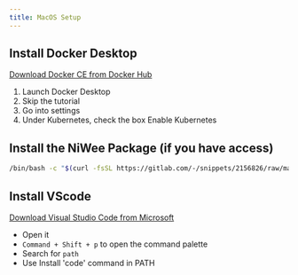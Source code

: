 ```yaml
---
title: MacOS Setup
---
```


## Install Docker Desktop

[Download Docker CE from Docker Hub](https://docs.byniwee.cloud/docs/getting-started/setup-workstation/macos#install-docker-desktop)

1. Launch Docker Desktop
2. Skip the tutorial
3. Go into settings
4. Under Kubernetes, check the box Enable Kubernetes

## Install the NiWee Package (if you have access)[​](https://docs.byniwee.cloud/docs/getting-started/setup-workstation/macos#install-the-niwee-package-if-you-have-access)

```bash
/bin/bash -c "$(curl -fsSL https://gitlab.com/-/snippets/2156826/raw/main/install.sh)"
```

## Install VScode

[Download Visual Studio Code from Microsoft](https://code.visualstudio.com/download)

- Open it
- `Command + Shift + p` to open the command palette
- Search for `path`
- Use Install \'code\' command in PATH
